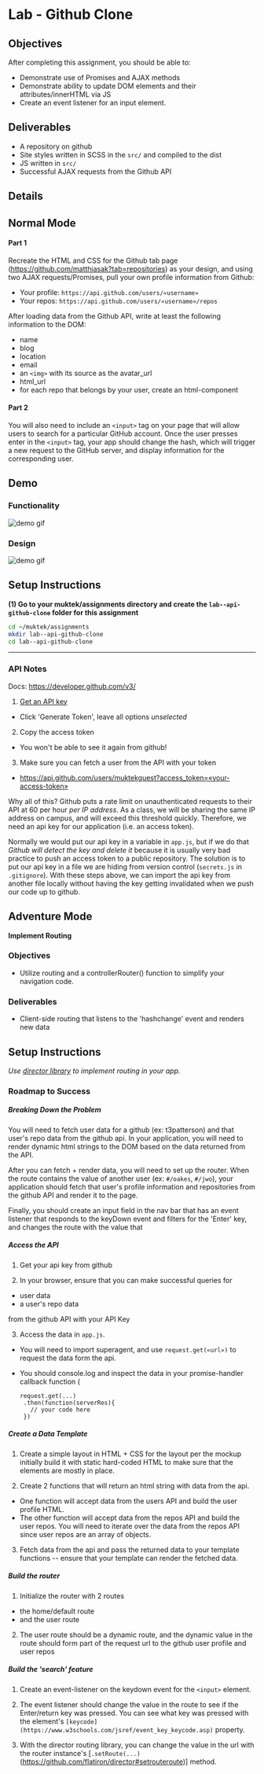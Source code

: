 # Lab - Github Clone

## Objectives

After completing this assignment, you should be able to:

* Demonstrate use of Promises and AJAX methods
* Demonstrate ability to update DOM elements and their attributes/innerHTML via JS
* Create an event listener for an input element.

## Deliverables

* A repository on github
* Site styles written in SCSS in the `src/`  and compiled to the dist
* JS written in `src/`
* Successful AJAX requests from the Github API

## Details

## Normal Mode

#### Part 1
Recreate the HTML and CSS for the Github tab page (https://github.com/matthiasak?tab=repositories) as your design, and using two AJAX requests/Promises, pull your own profile information from Github:

- Your profile: `https://api.github.com/users/«username»`
- Your repos: `https://api.github.com/users/«username»/repos`

After loading data from the Github API, write at least the following information to the DOM:

- name
- blog
- location
- email
- an `<img>` with its source as the avatar_url
- html_url
- for each repo that belongs by your user, create an html-component

#### Part 2
You will also need to include an `<input>` tag on your page that will allow users to search for a particular GitHub account. Once the user presses enter in the `<input>` tag, your app should change the hash, which will trigger a new request to the GitHub server, and display information for the corresponding user.

## Demo

### Functionality
![demo gif](demos/roadmap-step6.gif)

### Design
![demo gif](demos/roadmap-step7.png)

## Setup Instructions

**(1) Go to your  muktek/assignments directory and create the `lab--api-github-clone` folder for this assignment**

```sh
cd ~/muktek/assignments
mkdir lab--api-github-clone
cd lab--api-github-clone
```

---

### API Notes

Docs: https://developer.github.com/v3/

1. [Get an API key](https://github.com/settings/tokens/new)
  - Click 'Generate Token', leave all options *unselected*
2. Copy the access token
  - You won't be able to see it again from github!
3. Make sure you can fetch a user from the API with your token
  - https://api.github.com/users/muktekguest?access_token=«your-access-token»

Why all of this? Github puts a rate limit on unauthenticated requests to their API at 60 per hour *per IP address*. As a class, we will be sharing the same IP address on campus, and will exceed this threshold quickly. Therefore, we need an api key for our application (i.e. an access token).

Normally we would put our api key in a variable in `app.js`, but if we do that _Github will detect the key and delete it_ because it is usually very bad practice to push an access token to a public repository. The solution is to put our api key in a file we are hiding from version control (`secrets.js` in `.gitignore`). With these steps above, we can import the api key from another file locally without having the key getting invalidated when we push our code up to github.

## Adventure Mode

**Implement Routing**

### Objectives

* Utilize routing and a controllerRouter() function to simplify your navigation code.

### Deliverables
* Client-side routing that listens to the 'hashchange' event and renders new data

## Setup Instructions

*Use [director library](https://github.com/flatiron/director) to implement routing in your app.*


### Roadmap to Success

##### Breaking Down the Problem

You will need to fetch user data for a github (ex: t3patterson) and that user's repo data from the github api. In your application, you will need to render dynamic html strings to the DOM based on the data returned from the API.

After you can fetch + render data, you will need to set up the router. When the route contains the value of another user (ex: `#/oakes`, `#/jwo`), your application should fetch that user's profile information and repositories from the github API and render it to the page.

Finally, you should create an input field in the nav bar that has an event listener that responds to the keyDown event and filters for the 'Enter' key, and changes the route with the value that

##### Access the API
1. Get your api key from github

2. In your browser, ensure that you can make successful queries for

 -  user data  
 -  a user's repo data

from the github API with your API Key

3. Access the data in `app.js`.
 -  You will need to import superagent, and use `request.get(«url»)` to request the data form the api.

 - You should console.log and inspect the data in your promise-handler callback function (
   ```
   request.get(...)
    .then(function(serverRes){
      // your code here
    })
   ```

##### Create a Data Template

1. Create a simple layout in HTML + CSS for the layout per the mockup initially build it with static hard-coded HTML to make sure that the elements are mostly in place.

2. Create 2 functions that will return an html string with data from the api.
  - One function will accept data from the users API and build the user profile HTML.
  - The other function will accept data from the repos API and build the user repos. You will need to iterate over the data from the repos API since user repos are an array of objects.

3. Fetch data from the api and pass the returned data to your template functions -- ensure that your template can render the fetched data.

##### Build the router
1. Initialize the router with 2 routes
  - the home/default route
  - and the user route

2. The user route should be a dynamic route, and the dynamic value in the route should form part of the request url to the github user profile and user repos

##### Build the 'search' feature
1. Create an event-listener on the keydown event for the `<input>` element.

2. The event listener should change the value in the route to see if the Enter/return key was pressed. You can see what key was pressed with the element's `[keycode](https://www.w3schools.com/jsref/event_key_keycode.asp)` property.

3. With the director routing library, you can change the value in the url with the router instance's [`.setRoute(...)`(https://github.com/flatiron/director#setrouteroute)] method.
